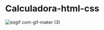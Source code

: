 # Calculadora-html-css

![ezgif com-gif-maker (3)](https://user-images.githubusercontent.com/112099541/197006854-cb52a440-7fcb-431f-aed1-b625e34b238c.gif)
